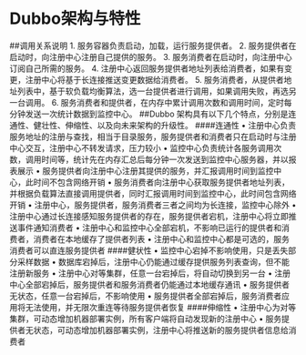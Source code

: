 # Dubbo架构与特性
##调用关系说明
	1.	服务容器负责启动，加载，运行服务提供者。
	2.	服务提供者在启动时，向注册中心注册自己提供的服务。
	3.	服务消费者在启动时，向注册中心订阅自己所需的服务。
	4.	注册中心返回服务提供者地址列表给消费者，如果有变更，注册中心将基于长连接推送变更数据给消费者。
	5.	服务消费者，从提供者地址列表中，基于软负载均衡算法，选一台提供者进行调用，如果调用失败，再选另一台调用。
	6.	服务消费者和提供者，在内存中累计调用次数和调用时间，定时每分钟发送一次统计数据到监控中心。
##Dubbo 架构具有以下几个特点，分别是连通性、健壮性、伸缩性、以及向未来架构的升级性。
####连通性
	•	注册中心负责服务地址的注册与查找，相当于目录服务，服务提供者和消费者只在启动时与注册中心交互，注册中心不转发请求，压力较小
	•	监控中心负责统计各服务调用次数，调用时间等，统计先在内存汇总后每分钟一次发送到监控中心服务器，并以报表展示
	•	服务提供者向注册中心注册其提供的服务，并汇报调用时间到监控中心，此时间不包含网络开销
	•	服务消费者向注册中心获取服务提供者地址列表，并根据负载算法直接调用提供者，同时汇报调用时间到监控中心，此时间包含网络开销
	•	注册中心，服务提供者，服务消费者三者之间均为长连接，监控中心除外
	•	注册中心通过长连接感知服务提供者的存在，服务提供者宕机，注册中心将立即推送事件通知消费者
	•	注册中心和监控中心全部宕机，不影响已运行的提供者和消费者，消费者在本地缓存了提供者列表
	•	注册中心和监控中心都是可选的，服务消费者可以直连服务提供者
####健状性
	•	监控中心宕掉不影响使用，只是丢失部分采样数据
	•	数据库宕掉后，注册中心仍能通过缓存提供服务列表查询，但不能注册新服务
	•	注册中心对等集群，任意一台宕掉后，将自动切换到另一台
	•	注册中心全部宕掉后，服务提供者和服务消费者仍能通过本地缓存通讯
	•	服务提供者无状态，任意一台宕掉后，不影响使用
	•	服务提供者全部宕掉后，服务消费者应用将无法使用，并无限次重连等待服务提供者恢复
####伸缩性
	•	注册中心为对等集群，可动态增加机器部署实例，所有客户端将自动发现新的注册中心
	•	服务提供者无状态，可动态增加机器部署实例，注册中心将推送新的服务提供者信息给消费者
